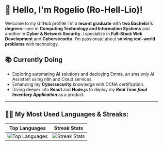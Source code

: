 # 👋 Hello, I'm Rogelio (Ro-Hell-Lio)! 

Welcome to my GitHub profile! I'm a **recent graduate** with **two Bachelor’s degrees**—one in **Computing Technology and Information Systems** and another in **Cyber & Network Security**. I specialize in **Full-Stack Web Development** and **Cybersecurity**. I’m passionate about **solving real-world problems** with technology.

##  📚  Currently Doing

- Exploring automating **AI** solutions and deploying Emma, an sms only AI Assistant using n8n and Cloud services
- Enhancing my **Cybersecurity** knowledge wtih CCNA certification.
- Diving deeper into **React** and **Node.js** to deploy my ***Real Time food Inventory Application*** as a product.
  
---
## 🧑‍💻 My Most Used Languages & Streaks:
| Top Languages | Streak Stats |
|---------------|--------------|
| ![Top Languages](https://github-readme-stats.vercel.app/api/top-langs/?username=RogePM&layout=compact&theme=radical&langs_count=6) | ![Streak Stats](https://github-readme-streak-stats.herokuapp.com/?user=RogePM&theme=radical&hide_border=true) |
